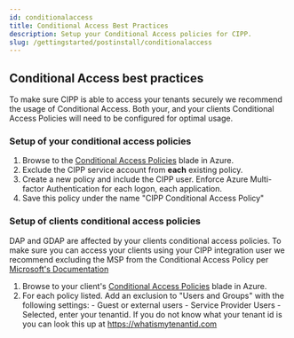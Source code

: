 ```yaml
---
id: conditionalaccess
title: Conditional Access Best Practices
description: Setup your Conditional Access policies for CIPP.
slug: /gettingstarted/postinstall/conditionalaccess
---
```


## Conditional Access best practices

To make sure CIPP is able to access your tenants securely we recommend the usage of Conditional Access. Both your, and your clients Conditional Access Policies will need to be configured for optimal usage.

### Setup of your conditional access policies

1. Browse to the [Conditional Access Policies](https://portal.azure.com/#view/Microsoft_AAD_ConditionalAccess/ConditionalAccessBlade/~/Policies) blade in Azure.
2. Exclude the CIPP service account from **each** existing policy.
3. Create a new policy and include the CIPP user. Enforce Azure Multi-factor Authentication for each logon, each application.
4. Save this policy under the name "CIPP Conditional Access Policy"

### Setup of clients conditional access policies

DAP and GDAP are affected by your clients conditional access policies. To make sure you can access your clients using your CIPP integration user we recommend excluding the MSP from the Conditional Access Policy per [Microsoft's Documentation](https://learn.microsoft.com/en-us/partner-center/gdap-faq#what-is-the-recommended-next-step-if-the-conditional-access-policy-set-by-the-customer-blocks-all-external-access-including-csps-access-aobo-to-the-customers-tenant)

1. Browse to your client's [Conditional Access Policies](https://portal.azure.com/#view/Microsoft_AAD_ConditionalAccess/ConditionalAccessBlade/~/Policies) blade in Azure.
2. For each policy listed. Add an exclusion to "Users and Groups" with the following settings:
	      - Guest or external users
		      - Service Provider Users
		      -  Selected, enter your tenantid. If you do not know what your tenant id is you can look this up at https://whatismytenantid.com 